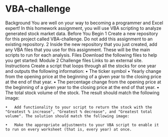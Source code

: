 # VBA-challenge
Background
You are well on your way to becoming a programmer and Excel expert! In this homework assignment, you will use VBA scripting to analyze generated stock market data.
Before You Begin
	1	Create a new repository for this project called VBA-challenge. Do not add this assignment to an existing repository.
	2	Inside the new repository that you just created, add any VBA files that you use for this assignment. These will be the main scripts to run for each analysis.
Files
Download the following files to help you get started:
Module 2 Challenge files
Links to an external site.
Instructions
Create a script that loops through all the stocks for one year and outputs the following information:
	•	The ticker symbol
	•	Yearly change from the opening price at the beginning of a given year to the closing price at the end of that year.
	•	The percentage change from the opening price at the beginning of a given year to the closing price at the end of that year.
	•	The total stock volume of the stock. The result should match the following image:

	•	Add functionality to your script to return the stock with the "Greatest % increase", "Greatest % decrease", and "Greatest total volume". The solution should match the following image:

	•	Make the appropriate adjustments to your VBA script to enable it to run on every worksheet (that is, every year) at once.
